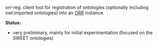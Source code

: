 orr-reg: client tool for registration of ontologies
(optionally including owl:imported ontologies)
into an [ORR](https://github.com/mmisw/orr-ont) instance.

**Status:** 

- very preliminary, mainly for initial experimentation (focused on the SWEET ontologies)
